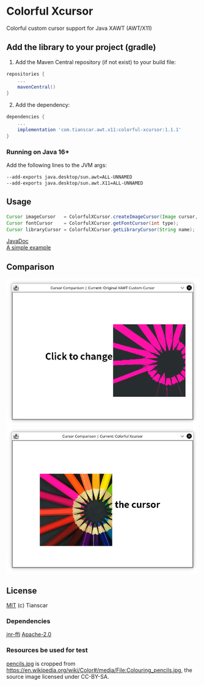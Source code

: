 # Colorful Xcursor
Colorful custom cursor support for Java XAWT (AWT/X11)

## Add the library to your project (gradle)
1. Add the Maven Central repository (if not exist) to your build file:
```groovy
repositories {
    ...
    mavenCentral()
}
```

2. Add the dependency:
```groovy
dependencies {
    ...
    implementation 'com.tianscar.awt.x11:colorful-xcursor:1.1.1'
}
```

### Running on Java 16+
Add the following lines to the JVM args:
```
--add-exports java.desktop/sun.awt=ALL-UNNAMED
--add-exports java.desktop/sun.awt.X11=ALL-UNNAMED
```

## Usage
```java
Cursor imageCursor   = ColorfulXCursor.createImageCursor(Image cursor, Point hotSpot, String name);
Cursor fontCursor    = ColorfulXCursor.getFontCursor(int type);
Cursor libraryCursor = ColorfulXCursor.getLibraryCursor(String name);
```
[JavaDoc](https://docs.tianscar.com/colorful-xcursor)  
[A simple example](src/test/java/com/tianscar/awt/colorfulxcursor/test/XCursorComparison.java)

## Comparison
![Original XAWT Custom Cursor](img0.png)
![Colorful Xcursor](img1.png)

## License
[MIT](/LICENSE) (c) Tianscar  

### Dependencies
[jnr-ffi](https://github.com/jnr/jnr-ffi) [Apache-2.0](https://github.com/jnr/jnr-ffi/blob/master/LICENSE)

### Resources be used for test
[pencils.jpg](src/test/resources/pencils.png) is cropped from https://en.wikipedia.org/wiki/Color#/media/File:Colouring_pencils.jpg,
the source image licensed under CC-BY-SA.
